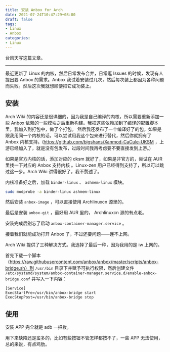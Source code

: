 ```yaml
---
title: 安装 Anbox for Arch
date: 2021-07-24T10:47:29+08:00
draft: false
tags:
- Linux
- Anbox
categories:
- Linux
---
```


台风天写这篇文章。

---

最近更新了 Linux 的内核，然后日常发布合并，日常逛 Issues 的时候，发现有人提出要 Anbox 的需求。Anbox 我试着安装过几次，然后每次装上都因为各种问题而失败。然后这次我就想顺便把它成功装上。

## 安装

Arch Wiki 的内容还是很详细的，因为我是自己编译的内核，所以需要重新添加一些 Anbox 依赖的一些模块之后重新构建。我把这些依赖加到了编译的配置脚本里，我加入到打包中，做了个打包。 然后我还发布了一个编译好了的包，如果是跟我用同一个内核的话，可以尝试用我这个包来进行替代，然后你就拥有了 Anbox  内核支持。(https://github.com/bigshans/Xanmod-CaCule-UKSM ，上游已经加入了，就是没有包发布，过段时间我再考虑要不要直接发到上游。)

如果是官方内核的话，添加对应的 dksm 就好了，如果是非官方的，尝试在 AUR 里找一下对应的 Anbox 支持内核 。Linux-zen 用户已经得到支持了，所以可以跳过这一步。Arch Wiki 讲得很好了，我不赘述了。

内核准备好之后，加载  `binder-linux`  、 `ashmem-linux` 模块。

``` sh
sudo modprobe -a binder-linux ashmem-linux
```

然后安装 `anbox-image` ，可以直接使用 Archlinuxcn 源里的。

最后是安装 `anbox-git` ，最好用 AUR 里的， Archlinuxcn 源的有点老。

安装完成后别忘了启动 `anbox-container-manager.service` 。

接着我们就能成功打开 Anbox 了，不过还要问题——连不上网。

Arch Wiki 提供了三种解决方式。我选择了最后一种，因为我用的是 iw 上网的。

首先下载一个脚本（https://raw.githubusercontent.com/anbox/anbox/master/scripts/anbox-bridge.sh）到 `/usr/bin` 目录下并赋予可执行权限，然后创建文件 `/etc/systemd/system/anbox-container-manager.service.d/enable-anbox-bridge.conf` 并写入一下内容：

``` config
[Service]
ExecStartPre=/usr/bin/anbox-bridge start
ExecStopPost=/usr/bin/anbox-bridge stop
```



## 使用

安装 APP 完全就是 adb 一把梭。

用下来缺陷还是蛮多的，比如有些按钮不管怎样都按不了，一些 APP 无法使用，总的来说，有点鸡肋。